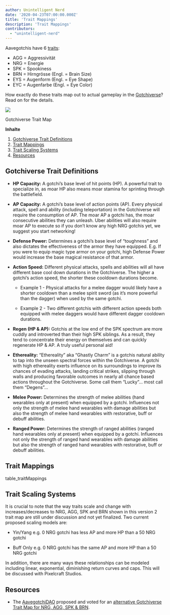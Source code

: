 ```yaml
---
author: Unintelligent Nerd
date: '2020-04-23T07:00:00.000Z'
title: 'Trait Mappings'
description: 'Trait Mappings'
contributors:
  - "unintelligent-nerd"
---
```


Aavegotchis have 6 [traits](/traits):

* AGG = Aggressivität
* NRG = Energie
* SPK = Spookiness
* BRN = Hirngrösse (Engl. = Brain Size)
* EYS = Augenform (Engl. = Eye Shape)
* EYC = Augenfarbe (Engl. = Eye Color)

How exactly do these traits map out to actual gameplay in the [Gotchiverse](/gotchiverse)? Read on for the details.

<div class="headerImageContainer">
<img class="headerImage" src="/trait-mappings/gotchiverse-trait-map.jpg">
<p class="headerImageText">Gotchiverse Trait Map</p>
</div>

<div class="contentsBox">

**Inhalte**

<ol>
<li><a href=#gotchiverse-trait-definitions>Gotchiverse Trait Definitions</a></li>
<li><a href=#trait-mappings>Trait Mappings</a></li>
<li><a href=#trait-scaling-systems>Trait Scaling Systems</a></li>
<li><a href=#resources>Resources</a></li>
</ol>

</div>

## Gotchiverse Trait Definitions

* **HP Capacity:** A gotchi’s base level of hit points (HP). A powerful trait to specialize in, as moar HP also means moar stamina for sprinting through the battlefield.

* **AP Capacity:** A gotchi’s base level of action points (AP). Every physical attack, spell and ability (including teleportation) in the Gotchiverse will require the consumption of AP. The moar AP a gotchi has, the moar consecutive abilities they can unleash. Uber abilities will also require moar AP to execute so if you don’t know any high NRG gotchis yet, we suggest you start networking!

* **Defense Power:** Determines a gotchi’s base level of “toughness” and also dictates the effectiveness of the armor they have equipped. E.g. If you were to equip magic type armor on your gotchi, high Defense Power would increase the base magical resistance of that armor.

* **Action Speed:** Different physical attacks, spells and abilities will all have different base cool down durations in the Gotchiverse. The higher a gotchi’s action speed, the shorter these cooldown durations become.

    * Example 1 - Physical attacks for a melee dagger would likely have a shorter cooldown than a melee spirit sword (as it’s more powerful than the dagger) when used by the same gotchi.

    * Example 2 - Two different gotchis with different action speeds both equipped with melee daggers would have different dagger cooldown durations.

* **Regen (HP & AP):** Gotchis at the low end of the SPK spectrum are more cuddly and introverted than their high SPK siblings. As a result, they tend to concentrate their energy on themselves and can quickly regenerate HP & AP. A truly useful personal aid!

* **Ethereality:** “Ethereality” aka “Ghastly Charm” is a gotchis natural ability to tap into the unseen spectral forces within the Gotchiverse. A gotchi with high ethereality exerts influence on its surroundings to improve its chances of evading attacks, landing critical strikes, slipping through walls and producing favorable outcomes in nearly all chance based actions throughout the Gotchiverse. Some call them “Lucky”… most call them “Degens”…

* **Melee Power:** Determines the strength of melee abilities (hand wearables only at present) when equipped by a gotchi. Influences not only the strength of melee hand wearables with damage abilities but also the strength of melee hand wearables with restorative, buff or debuff abilities.

* **Ranged Power:** Determines the strength of ranged abilities (ranged hand wearables only at present) when equipped by a gotchi. Influences not only the strength of ranged hand wearables with damage abilities but also the strength of ranged hand wearables with restorative, buff or debuff abilities.

## Trait Mappings

table_traitMappings

## Trait Scaling Systems

It is crucial to note that the way traits scale and change with increases/decreases to NRG, AGG, SPK and BRN shown in this version 2 trait map are still under discussion and not yet finalized. Two current proposed scaling models are:

* Yin/Yang e.g. 0 NRG gotchi has less AP and more HP than a 50 NRG gotchi

* Buff Only e.g. 0 NRG gotchi has the same AP and more HP than a 50 NRG gotchi

In addition, there are many ways these relationships can be modeled including linear, exponential, diminishing return curves and caps. This will be discussed with Pixelcraft Studios.

## Resources

* The [AavegotchiDAO](/dao) proposed and voted for an [alternative Gotchiverse Trait Map for NRG, AGG, SPK & BRN](https://dao.aavegotchi.com/t/alternative-gotchiverse-trait-mapping-for-nrg-agg-spk-brn/3135).